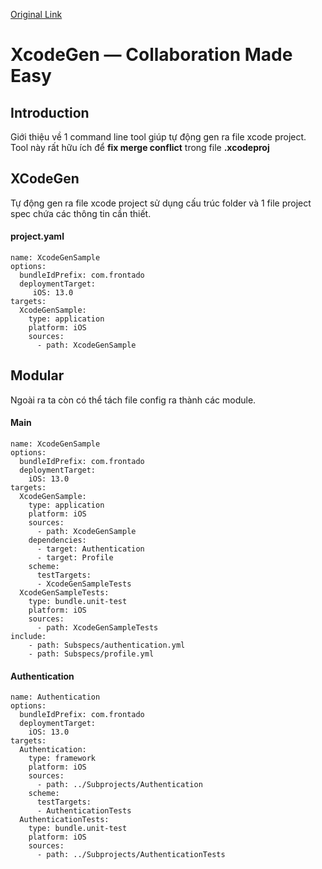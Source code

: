 [Original Link](https://medium.com/dev-jam/xcodegen-collaboration-made-easy-9d1fdef548de)

# XcodeGen — Collaboration Made Easy
## Introduction
Giới thiệu về 1 command line tool giúp tự động gen ra file xcode project. Tool này rất hữu ích để __fix merge conflict__ trong file __.xcodeproj__

## XCodeGen
Tự động gen ra file xcode project sử dụng cấu trúc folder và 1 file project spec chứa các thông tin cần thiết.

#### project.yaml
```
name: XcodeGenSample
options:
  bundleIdPrefix: com.frontado
  deploymentTarget: 
     iOS: 13.0
targets:
  XcodeGenSample:
    type: application
    platform: iOS
    sources: 
      - path: XcodeGenSample
```

## Modular 
Ngoài ra ta còn có thể tách file config ra thành các module.

#### Main
```
name: XcodeGenSample
options:
  bundleIdPrefix: com.frontado
  deploymentTarget:
    iOS: 13.0
targets:
  XcodeGenSample:
    type: application
    platform: iOS
    sources: 
      - path: XcodeGenSample
    dependencies:
      - target: Authentication
      - target: Profile
    scheme:
      testTargets:
      - XcodeGenSampleTests
  XcodeGenSampleTests:
    type: bundle.unit-test
    platform: iOS
    sources:
      - path: XcodeGenSampleTests
include:
    - path: Subspecs/authentication.yml
    - path: Subspecs/profile.yml
```

#### Authentication
```
name: Authentication
options:
  bundleIdPrefix: com.frontado
  deploymentTarget:
    iOS: 13.0
targets:
  Authentication:
    type: framework
    platform: iOS
    sources: 
      - path: ../Subprojects/Authentication
    scheme:
      testTargets:
      - AuthenticationTests
  AuthenticationTests:
    type: bundle.unit-test
    platform: iOS
    sources:
      - path: ../Subprojects/AuthenticationTests
```		

